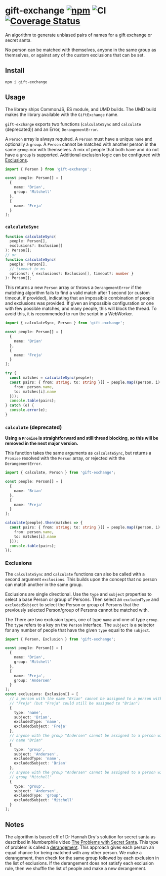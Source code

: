 # gift-exchange [![npm](https://img.shields.io/npm/v/gift-exchange)](https://www.npmjs.com/package/gift-exchange) ![CI](https://github.com/BrianMitchL/gift-exchange/workflows/CI/badge.svg) [![Coverage Status](https://coveralls.io/repos/github/BrianMitchL/gift-exchange/badge.svg?branch=master)](https://coveralls.io/github/BrianMitchL/gift-exchange?branch=master)

An algorithm to generate unbiased pairs of names for a gift exchange or secret
santa.

No person can be matched with themselves, anyone in the same group as
themselves, or against any of the custom exclusions that can be set.

## Install

```shell script
npm i gift-exchange
```

## Usage

The library ships CommonJS, ES module, and UMD builds. The UMD build makes the
library available with the `GiftExchange` name.

`gift-exchange` exports two functions (`calculateSync` and `calculate`
(deprecated)) and an Error, `DerangementError`.

A `Person` array is always required. A `Person` must have a unique `name` and
optionally a `group`. A `Person` cannot be matched with another person in the
same `group` nor with themselves. A mix of people that both have and do not
have a `group` is supported. Additional exclusion logic can be configured with
[Exclusions](#exclusions).

```typescript
import { Person } from 'gift-exchange';

const people: Person[] = [
  {
    name: 'Brian',
    group: 'Mitchell'
  },
  {
    name: 'Freja'
  }
];
```

### `calculateSync`

```typescript
function calculateSync(
  people: Person[],
  exclusions?: Exclusion[]
): Person[];
// or
function calculateSync(
  people: Person[],
  // timeout in ms
  options?: { exclusions?: Exclusion[], timeout?: number }
): Person[];
```

This returns a new `Person` array or throws a `DerangementError` if
the matching algorithm fails to find a valid match after 1 second (or custom
timeout, if provided), indicating that an impossible combination of people and
exclusions was provided. If given an impossible configuration or one with few
possible matches, and many people, this will block the thread. To avoid this,
it is recommended to run the script in a WebWorker.

```typescript
import { calculateSync, Person } from 'gift-exchange';

const people: Person[] = [
  {
    name: 'Brian'
  },
  {
    name: 'Freja'
  }
];

try {
  const matches = calculateSync(people);
  const pairs: { from: string; to: string }[] = people.map((person, i) => ({
    from: person.name,
    to: matches[i].name
  }));
  console.table(pairs);
} catch (e) {
  console.error(e);
}
```

### `calculate` (deprecated)

**Using a `Promise` is straightforward and still thread blocking, so this will
be removed in the next major version.**

This function takes the same arguments as `calculateSync`, but returns a
`Promise` resolved with the `Person` array, or rejected with the
`DerangementError`.

```typescript
import { calculate, Person } from 'gift-exchange';

const people: Person[] = [
  {
    name: 'Brian'
  },
  {
    name: 'Freja'
  }
];

calculate(people).then(matches => {
  const pairs: { from: string; to: string }[] = people.map((person, i) => ({
    from: person.name,
    to: matches[i].name
  }));
  console.table(pairs);
});
```

### Exclusions

The `calculateSync` and `calculate` functions can also be called with a second
argument `exclusions`. This builds upon the concept that no person can match
another in the same group.

Exclusions are single directional. Use the `type` and `subject` properties to
select a base Person or group of Persons. Then select an `excludedType` and
`excludedSubject` to select the Person or group of Persons that the previously
selected Person/group of Persons cannot be matched with.

The There are two exclusion types, one of type `name` and one of type
`group`. The `type` refers to a key on the `Person` interface. The `subject` is
a selector for any number of people that have the given `type` equal to the
`subject`.

```typescript
import { Person, Exclusion } from 'gift-exchange';

const people: Person[] = [
  {
    name: 'Brian',
    group: 'Mitchell'
  },
  {
    name: 'Freja',
    group: 'Andersen'
  }
];
const exclusions: Exclusion[] = [
  // a person with the name "Brian" cannot be assigned to a person with the name
  // "Freja" (but "Freja" could still be assigned to "Brian")
  {
    type: 'name',
    subject: 'Brian',
    excludedType: 'name',
    excludedSubject: 'Freja'
  },
  // anyone with the group "Andersen" cannot be assigned to a person with the
  // name "Brian"
  {
    type: 'group',
    subject: 'Andersen',
    excludedType: 'name',
    excludedSubject: 'Brian'
  },
  // anyone with the group "Andersen" cannot be assigned to a person with the
  // group "Mitchell"
  {
    type: 'group',
    subject: 'Andersen',
    excludedType: 'group',
    excludedSubject: 'Mitchell'
  }
];
```

## Notes

The algorithm is based off of Dr Hannah Dry's solution for secret santa as
described in Numberphile video
[The Problems with Secret Santa](https://www.youtube.com/watch?v=5kC5k5QBqcc&t=484).
This type of problem is called a
[derangement](https://en.wikipedia.org/wiki/Derangement). This approach gives
each person an equal chance for being matched with any other person. We make a
derangement, then check for the same group followed by each
exclusion in the list of exclusions. If the derangement does not satisfy each
exclusion rule, then we shuffle the list of people and make a new derangement.
